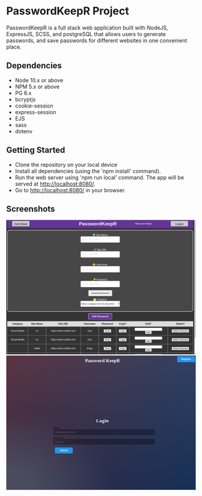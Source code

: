 # PasswordKeepR Project

PasswordKeepR is a full stack web application built with NodeJS, ExpressJS, SCSS, and postgreSQL that allows users to generate passwords, and save passwords for different websites in one convenient place.

## Dependencies

- Node 10.x or above
- NPM 5.x or above
- PG 6.x
- bcryptjs
- cookie-session
- express-session
- EJS
- sass
- dotenv

## Getting Started

- Clone the repository on your local device
- Install all dependencies (using the 'npm install' command).
- Run the web server using 'npm run local' command. The app will be served at <http://localhost:8080/>.
- Go to <http://localhost:8080/> in your browser.

## Screenshots

!["Main Page"](https://github.com/bclokie/PasswordKeepR/blob/master/docs/main-page.png?raw=true)
!["Login Page"](https://github.com/bclokie/PasswordKeepR/blob/master/docs/login-page.png?raw=true)
